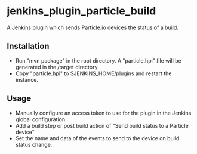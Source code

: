 # jenkins_plugin_particle_build
A Jenkins plugin which sends Particle.io devices the status of a build.

## Installation
- Run "mvn package" in the root directory. A "particle.hpi" file will be generated in the /target directory.
- Copy "particle.hpi" to $JENKINS_HOME/plugins and restart the instance.

## Usage
- Manually configure an access token to use for the plugin in the Jenkins global configuration.
- Add a build step or post build action of "Send build status to a Particle device"
- Set the name and data of the events to send to the device on build status change.
